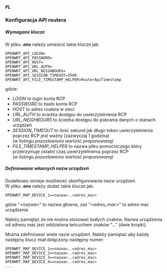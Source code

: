 ##### PL
### Konfiguracja API routera


##### Wymagane klucze
W pliku **.env** należy umieścić takie klucze jak:

```env
OPENWRT_API_LOGIN=
OPENWRT_API_PASSWORD=
OPENWRT_API_HOST=
OPENWRT_API_URL_AUTH=
OPENWRT_API_URL_NEIGHBOURS=
OPENWRT_API_SESSION_TIMEOUT=3500
OPENWRT_API_FILE_TIMESTAMP_HELPER=RouterApiTimestamp
```
gdzie:
- *LOGIN* to login konta RCP
- *PASSWORD* to hasło konta RCP
- *HOST* to adres routera w sieci
- *URL_AUTH* to ścieżka dostępu do uwierzytelnienia RCP
- *URL_NEIGHBOURS* to ścieżka dostępu do pobrania danych o stanach urządzeń
- *SESSION_TIMEOUT* to ilość sekund jak długo token uwierzytelnienia poprzez RCP jest ważny (zazwyczaj 1 godzina)
<br>*(w listingu pozostawiono wartość proponowaną)*
- *FILE_TIMESTAMP_HELPER* to nazwa pliku pomocniczego który przetrzymuje ostatni czas uwierzytelnienia poprzez RCP
<br>*(w listingu pozostawiono wartość proponowaną)*

##### Definiowanie własnych nazw urządzeń

Dodatkowo istnieje możliwość skonfigurowania nazw urządzeń.
<br>W pliku **.env** należy dodać takie klucze jak:
```env
OPENWRT_MAP_DEVICE_1=<nazwa>..<adres_mac>
```
gdzie "*\<nazwa\>*" to nazwa główna, zaś "*\<adres_mac\>*" to adres mac urządzenia

Należy pamiętać że nie można stosować białych znaków.
Nazwa urządzenia od adresu mac jest oddzielona łańcuchem znaków "__..__" (dwie kropki).

Można zdefiniować wiele nazw urządzeń. Należy pamiętać aby każdy następny klucz miał dołączony następny numer:
```env
OPENWRT_MAP_DEVICE_1=<nazwa>..<adres_mac>
OPENWRT_MAP_DEVICE_2=<nazwa>..<adres_mac>
OPENWRT_MAP_DEVICE_3=<nazwa>..<adres_mac>
OPENWRT_MAP_DEVICE_4=<nazwa>..<adres_mac>
...
```
